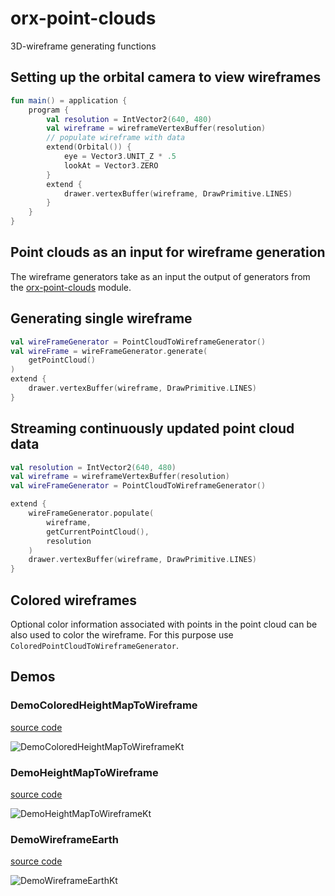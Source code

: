 # orx-point-clouds

3D-wireframe generating functions

## Setting up the orbital camera to view wireframes

```kotlin
fun main() = application {
    program {
        val resolution = IntVector2(640, 480)
        val wireframe = wireframeVertexBuffer(resolution)
        // populate wireframe with data
        extend(Orbital()) {
            eye = Vector3.UNIT_Z * .5
            lookAt = Vector3.ZERO            
        }
        extend {
            drawer.vertexBuffer(wireframe, DrawPrimitive.LINES)
        }
    }
}
```

## Point clouds as an input for wireframe generation

The wireframe generators take as an input the output of generators from the [orx-point-clouds](../orx-point-clouds)
module.

## Generating single wireframe

```kotlin
val wireFrameGenerator = PointCloudToWireframeGenerator()
val wireFrame = wireFrameGenerator.generate(
    getPointCloud()
)
extend {
    drawer.vertexBuffer(wireframe, DrawPrimitive.LINES)
}
```

## Streaming continuously updated point cloud data

```kotlin
val resolution = IntVector2(640, 480)
val wireframe = wireframeVertexBuffer(resolution)
val wireFrameGenerator = PointCloudToWireframeGenerator()

extend {
    wireFrameGenerator.populate(
        wireframe,
        getCurrentPointCloud(),
        resolution
    )
    drawer.vertexBuffer(wireframe, DrawPrimitive.LINES)
}
```

## Colored wireframes

Optional color information associated with points in the point cloud can be also used to color the wireframe. For this
purpose use `ColoredPointCloudToWireframeGenerator`.

<!-- __demos__ -->
## Demos
### DemoColoredHeightMapToWireframe
[source code](src/jvmDemo/kotlin/DemoColoredHeightMapToWireframe.kt)

![DemoColoredHeightMapToWireframeKt](https://raw.githubusercontent.com/openrndr/orx/media/orx-wireframes/images/DemoColoredHeightMapToWireframeKt.png)

### DemoHeightMapToWireframe
[source code](src/jvmDemo/kotlin/DemoHeightMapToWireframe.kt)

![DemoHeightMapToWireframeKt](https://raw.githubusercontent.com/openrndr/orx/media/orx-wireframes/images/DemoHeightMapToWireframeKt.png)

### DemoWireframeEarth
[source code](src/jvmDemo/kotlin/DemoWireframeEarth.kt)

![DemoWireframeEarthKt](https://raw.githubusercontent.com/openrndr/orx/media/orx-wireframes/images/DemoWireframeEarthKt.png)
